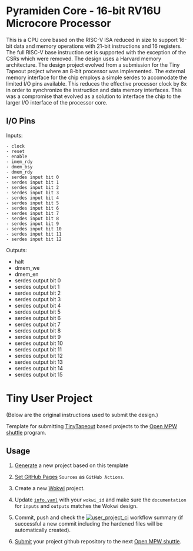 
# Pyramiden Core - 16-bit RV16U Microcore Processor

This is a CPU core based on the RISC-V ISA reduced in size to support 16-bit
data and memory operations with 21-bit instructions and 16 registers.
The full RISC-V base instruction set is supported with the exception of the
CSRs which were removed.  The design uses a Harvard memory architecture.
The design project evolved from a submission for the Tiny Tapeout project
where an 8-bit processor was implemented.  The external memory interface
for the chip employs a simple serdes to accomodate the limited I/O pins
available.  This reduces the effective processor clock by 8x in order to 
synchronize the instruction and data memory interfaces.  This was a compromise
that evolved as a solution to interface the chip to the larger I/O interface
of the processor core.

## I/O Pins

Inputs:

    - clock
    - reset
    - enable
    - imem_rdy
    - dmem_bsy
    - dmem_rdy
    - serdes input bit 0
    - serdes input bit 1
    - serdes input bit 2
    - serdes input bit 3
    - serdes input bit 4
    - serdes input bit 5
    - serdes input bit 6
    - serdes input bit 7
    - serdes input bit 8
    - serdes input bit 9
    - serdes input bit 10
    - serdes input bit 11
    - serdes input bit 12

Outputs:

- halt
- dmem_we
- dmem_en
- serdes output bit 0
- serdes output bit 1
- serdes output bit 2
- serdes output bit 3
- serdes output bit 4
- serdes output bit 5
- serdes output bit 6
- serdes output bit 7
- serdes output bit 8
- serdes output bit 9
- serdes output bit 10
- serdes output bit 11
- serdes output bit 12
- serdes output bit 13
- serdes output bit 14
- serdes output bit 15


# Tiny User Project

(Below are the original instructions used to submit the design.)

Template for submitting [TinyTapeout](https://tinytapeout.com) based projects to the [Open MPW shuttle](https://developers.google.com/silicon) program.

## Usage

1. [Generate](https://github.com/proppy/tiny_user_project/generate) a new project based on this template

1. [Set GitHub Pages](https://tinytapeout.com/faq/#my-github-action-is-failing-on-the-pages-part) `Sources` as `GitHub Actions`.

1. Create a new [Wokwi](https://wokwi.com/projects/339800239192932947) project.

1. Update [`info.yaml`](info.yaml) with your `wokwi_id` and make sure the `documentation` for `inputs` and `outputs` matches the Wokwi design.

1. Commit, push and check the [![user_project_ci](https://github.com/proppy/tiny_caravel_user_project/actions/workflows/user_project_ci.yml/badge.svg)](https://github.com/proppy/tiny_caravel_user_project/actions/workflows/user_project_ci.yml) workflow summary (if successful a new commit including the hardened files will be automatically created).

1. [Submit](https://platform.efabless.com/projects/create?project_definition=Open+MPW&shuttle=GFMPW-0) your project github repository to the next [Open MPW shuttle](https://platform.efabless.com/shuttles/GFMPW-0).

